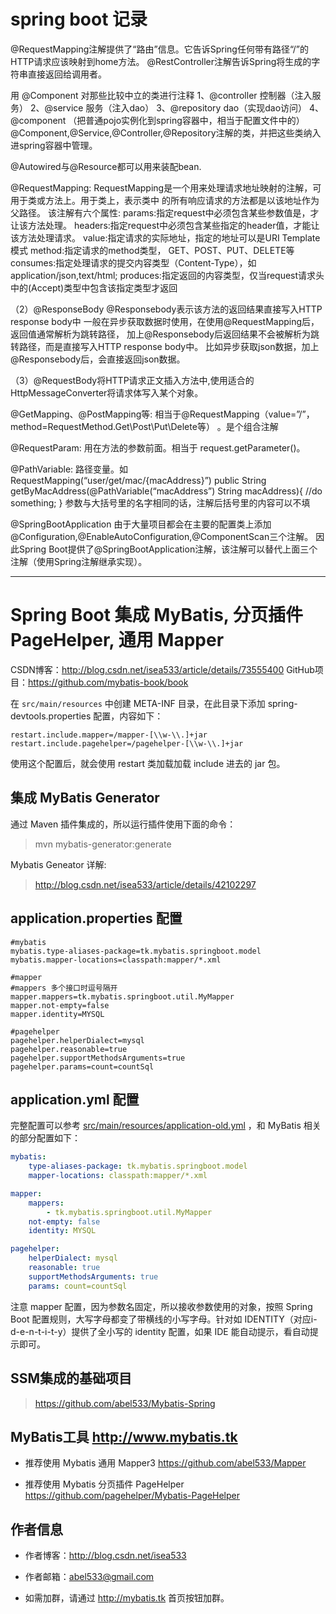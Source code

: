# spring boot 记录

@RequestMapping注解提供了“路由”信息。它告诉Spring任何带有路径“/”的HTTP请求应该映射到home方法。
@RestController注解告诉Spring将生成的字符串直接返回给调用者。


用 @Component 对那些比较中立的类进行注释
1、@controller 控制器（注入服务）
2、@service 服务（注入dao）
3、@repository dao（实现dao访问）
4、@component （把普通pojo实例化到spring容器中，相当于配置文件中的）
@Component,@Service,@Controller,@Repository注解的类，并把这些类纳入进spring容器中管理。

@Autowired与@Resource都可以用来装配bean.


@RequestMapping:
RequestMapping是一个用来处理请求地址映射的注解，可用于类或方法上。用于类上，表示类中 
的所有响应请求的方法都是以该地址作为父路径。 
该注解有六个属性: 
params:指定request中必须包含某些参数值是，才让该方法处理。 
headers:指定request中必须包含某些指定的header值，才能让该方法处理请求。 
value:指定请求的实际地址，指定的地址可以是URI Template 模式 
method:指定请求的method类型， GET、POST、PUT、DELETE等 
consumes:指定处理请求的提交内容类型（Content-Type），如application/json,text/html; 
produces:指定返回的内容类型，仅当request请求头中的(Accept)类型中包含该指定类型才返回


（2）@ResponseBody
@Responsebody表示该方法的返回结果直接写入HTTP response body中
一般在异步获取数据时使用，在使用@RequestMapping后，返回值通常解析为跳转路径，
加上@Responsebody后返回结果不会被解析为跳转路径，而是直接写入HTTP response body中。
比如异步获取json数据，加上@Responsebody后，会直接返回json数据。
 
（3）@RequestBody将HTTP请求正文插入方法中,使用适合的HttpMessageConverter将请求体写入某个对象。

@GetMapping、@PostMapping等:
相当于@RequestMapping（value=”/”，method=RequestMethod.Get\Post\Put\Delete等） 。是个组合注解


@RequestParam:
用在方法的参数前面。相当于 request.getParameter()。

@PathVariable:
路径变量。如 RequestMapping(“user/get/mac/{macAddress}”) 
public String getByMacAddress(@PathVariable(“macAddress”) String macAddress){ 
//do something; 
} 
参数与大括号里的名字相同的话，注解后括号里的内容可以不填


@SpringBootApplication
由于大量项目都会在主要的配置类上添加@Configuration,@EnableAutoConfiguration,@ComponentScan三个注解。
因此Spring Boot提供了@SpringBootApplication注解，该注解可以替代上面三个注解（使用Spring注解继承实现）。


***


# Spring Boot 集成 MyBatis, 分页插件 PageHelper, 通用 Mapper 

CSDN博客：http://blog.csdn.net/isea533/article/details/73555400
GitHub项目：https://github.com/mybatis-book/book

在 `src/main/resources` 中创建 META-INF 目录，在此目录下添加 spring-devtools.properties 配置，内容如下：
```properties
restart.include.mapper=/mapper-[\\w-\\.]+jar
restart.include.pagehelper=/pagehelper-[\\w-\\.]+jar
```
使用这个配置后，就会使用 restart 类加载加载 include 进去的 jar 包。

## 集成 MyBatis Generator
通过 Maven 插件集成的，所以运行插件使用下面的命令：
>mvn mybatis-generator:generate

Mybatis Geneator 详解:
>http://blog.csdn.net/isea533/article/details/42102297

## application.properties 配置
```properties
#mybatis
mybatis.type-aliases-package=tk.mybatis.springboot.model
mybatis.mapper-locations=classpath:mapper/*.xml

#mapper
#mappers 多个接口时逗号隔开
mapper.mappers=tk.mybatis.springboot.util.MyMapper
mapper.not-empty=false
mapper.identity=MYSQL

#pagehelper
pagehelper.helperDialect=mysql
pagehelper.reasonable=true
pagehelper.supportMethodsArguments=true
pagehelper.params=count=countSql
```

## application.yml 配置

完整配置可以参考 [src/main/resources/application-old.yml](https://github.com/abel533/MyBatis-Spring-Boot/blob/master/src/main/resources/application-old.yml) ，和 MyBatis 相关的部分配置如下：

```yaml
mybatis:
    type-aliases-package: tk.mybatis.springboot.model
    mapper-locations: classpath:mapper/*.xml

mapper:
    mappers:
        - tk.mybatis.springboot.util.MyMapper
    not-empty: false
    identity: MYSQL

pagehelper:
    helperDialect: mysql
    reasonable: true
    supportMethodsArguments: true
    params: count=countSql
```

注意 mapper 配置，因为参数名固定，所以接收参数使用的对象，按照 Spring Boot 配置规则，大写字母都变了带横线的小写字母。针对如 IDENTITY（对应i-d-e-n-t-i-t-y）提供了全小写的 identity 配置，如果 IDE 能自动提示，看自动提示即可。

## SSM集成的基础项目 
>https://github.com/abel533/Mybatis-Spring

## MyBatis工具 http://www.mybatis.tk

- 推荐使用 Mybatis 通用 Mapper3 https://github.com/abel533/Mapper

- 推荐使用 Mybatis 分页插件 PageHelper https://github.com/pagehelper/Mybatis-PageHelper

## 作者信息

- 作者博客：http://blog.csdn.net/isea533

- 作者邮箱：abel533@gmail.com

- 如需加群，请通过 http://mybatis.tk 首页按钮加群。





































